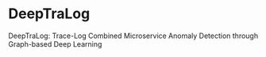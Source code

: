 # DeepTraLog
DeepTraLog: Trace-Log Combined Microservice Anomaly Detection through Graph-based Deep Learning
